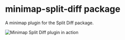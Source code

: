 # minimap-split-diff package

A minimap plugin for the Split Diff package.

![Minimap Split Diff plugin in action](https://github.com/mupchrch/minimap-split-diff/raw/master/demo.gif)
